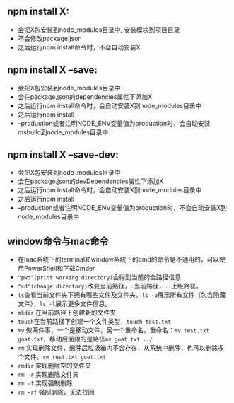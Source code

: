 ## npm install X:
- 会把X包安装到node_modules目录中, 安装模块到项目目录
- 不会修改package.json
- 之后运行npm install命令时，不会自动安装X
## npm install X –save:
- 会把X包安装到node_modules目录中
- 会在package.json的dependencies属性下添加X
- 之后运行npm install命令时，会自动安装X到node_modules目录中
- 之后运行npm install 
- –production或者注明NODE_ENV变量值为production时，会自动安装msbuild到node_modules目录中
## npm install X –save-dev:
- 会把X包安装到node_modules目录中
- 会在package.json的devDependencies属性下添加X
- 之后运行npm install命令时，会自动安装X到node_modules目录中
- 之后运行npm install 
- –production或者注明NODE_ENV变量值为production时，不会自动安装X到node_modules目录中
## window命令与mac命令
+ 在mac系统下的terminal和window系统下的cmd的命令是不通用的，可以使用PowerShell和下载Cmder  
+ `"pwd"(print working directory)`会得到当前的全路径信息
+ `"cd"(change directory)`改变当前路径，`.`当前路径，`..`上级路径。
+ `ls`查看当前文件夹下拥有哪些文件及文件夹。`ls -a`展示所有文件（包含隐藏文件），`ls -l`展示更多文件信息。
+ `mkdir` 在当前路径下创建新的文件夹
+ `touch`在当前路径下创建一个文件类型，`touch test.txt`
+ `mv` 做两件事，一个是移动文件，另一个重命名。重命名：`mv test.txt goat.txt`，移动后面跟的是路径`mv goat.txt ../`
+ `rm` 实现删除文件，删除后垃圾箱内不会存在，从系统中删除，也可以删除多个文件。`rm test.txt goet.txt`
+ `rmdir` 实现删除空的文件夹
+ `rm -r` 实现删除文件夹
+ `rm -f` 实现强制删除
+ `rm -rf` 强制删除，无法找回
